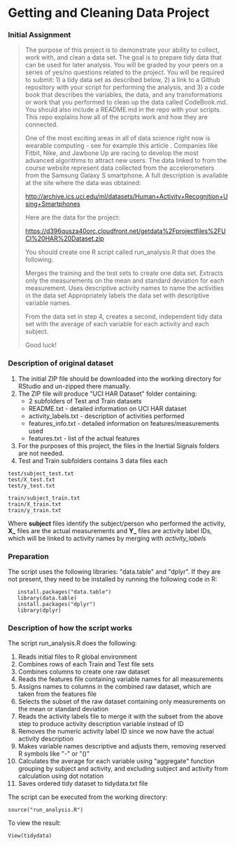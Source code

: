 # Getting and Cleaning Data Project

### Initial Assignment

>The purpose of this project is to demonstrate your ability to collect, work with, and clean a data set. The goal is to prepare tidy data that can be used for later analysis. You will be graded by your peers on a series of yes/no questions related to the project. You will be required to submit: 1) a tidy data set as described below, 2) a link to a Github repository with your script for performing the analysis, and 3) a code book that describes the variables, the data, and any transformations or work that you performed to clean up the data called CodeBook.md. You should also include a README.md in the repo with your scripts. This repo explains how all of the scripts work and how they are connected. 
>
>One of the most exciting areas in all of data science right now is wearable computing - see for example this article . Companies like Fitbit, Nike, and Jawbone Up are racing to develop the most advanced algorithms to attract new users. The data linked to from the course website represent data collected from the accelerometers from the Samsung Galaxy S smartphone. A full description is available at the site where the data was obtained:
>
>http://archive.ics.uci.edu/ml/datasets/Human+Activity+Recognition+Using+Smartphones
>
>Here are the data for the project:
>
>https://d396qusza40orc.cloudfront.net/getdata%2Fprojectfiles%2FUCI%20HAR%20Dataset.zip
>
> You should create one R script called run_analysis.R that does the following. 
>
>    Merges the training and the test sets to create one data set.
>    Extracts only the measurements on the mean and standard deviation for each measurement. 
>    Uses descriptive activity names to name the activities in the data set
>    Appropriately labels the data set with descriptive variable names. 
>
>    From the data set in step 4, creates a second, independent tidy data set with the average of each variable for each activity and each subject.
>
>Good luck!


### Description of original dataset
1. The initial ZIP file should be downloaded into the working directory for RStudio and un-zipped there manually. 
2. The ZIP file will produce "UCI HAR Dataset" folder containing:
   + 2 subfolders of Test and Train datasets
   + README.txt - detailed information on UCI HAR dataset
   + activity_labels.txt - description of activities performed 
   + features_info.txt - detailed information on features/measurements used
   + features.txt - list of the actual features
3. For the purposes of this project, the files in the Inertial Signals folders are not needed.
4. Test and Train subfolders contains 3 data files each
```    
test/subject_test.txt
test/X_test.txt
test/y_test.txt
``` 
```
train/subject_train.txt
train/X_train.txt
train/y_train.txt
```
   Where **subject** files identify the subject/person who performed the activity, **X_** files are the actual measurements and **Y_** files are activity label IDs, which will be linked to activity names by merging with *activity_labels*

### Preparation
The script uses the following libraries: "data.table" and "dplyr". If they are not present, they need to be installed by running the following code in R:
```{r}   
   install.packages("data.table")
   library(data.table)
   install.packages("dplyr")
   library(dplyr)
```   

### Description of how the script works
The script run_analysis.R does the following:
   1. Reads initial files to R global environment
   2. Combines rows of each Train and Test file sets
   3. Combines columns to create one raw dataset 
   4. Reads the features file containing variable names for all measurements
   5. Assigns names to columns in the combined raw dataset, which are taken from the features file
   6. Selects the subset of the raw dataset containing only measurements on the mean or standard deviation
   7. Reads the activity labels file to merge it with the subset from the above step to produce activity description variable instead of ID 
   8. Removes the numeric activity label ID since we now have the actual activity description
   9. Makes variable names descriptive and adjusts them, removing reserved R symbols like "-" or "()"
   10. Calculates the average for each variable using "aggregate" function grouping by subject and activity, and excluding subject and activity from calculation using dot notation
   12. Saves ordered tidy dataset to tidydata.txt file

The script can be executed from the working directory:
```{r}
source("run_analysis.R")
```
To view the result:
```{r}
View(tidydata)
```